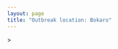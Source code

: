 ```yaml
---
layout: page
title: "Outbreak location: Bokaro"
---
```

<div id="mapid">
<script src="https://buda-magenta.github.io/hazard_map/load_map.js"></script>
><script>
var marker_outbreak = L.marker([23.699128, 85.991069],{"autoPan": true}).addTo(map); marker_outbreak.bindTooltip("Bokaro").openTooltip();

var circle_1 = L.circle([23.370035, 85.325013], {"pane": "markerPane", "color": "red", "fill": true, "fillOpacity": 0.2, "fillRule": "evenodd", "lineCap": "round", "lineJoin": "round", "opacity": 1.0, "radius": 117654, "stroke": true, "weight": 3}).addTo(map);
circle_1.bindTooltip("Ranchi<br>rank: 1<br>hazard index: 0.117655")
circle_1.bindPopup('<a href="https://buda-magenta.github.io/hazard_map/Ranchi">Ranchi</a>')

var circle_2 = L.circle([23.687130, 86.974659], {"pane": "markerPane", "color": "red", "fill": true, "fillOpacity": 0.2, "fillRule": "evenodd", "lineCap": "round", "lineJoin": "round", "opacity": 1.0, "radius": 68416, "stroke": true, "weight": 3}).addTo(map);
circle_2.bindTooltip("Asansol<br>rank: 2<br>hazard index: 0.068416")
circle_2.bindPopup('<a href="https://buda-magenta.github.io/hazard_map/Asansol">Asansol</a>')

var circle_3 = L.circle([23.795281, 86.430964], {"pane": "markerPane", "color": "red", "fill": true, "fillOpacity": 0.2, "fillRule": "evenodd", "lineCap": "round", "lineJoin": "round", "opacity": 1.0, "radius": 66468, "stroke": true, "weight": 3}).addTo(map);
circle_3.bindTooltip("Dhanbad<br>rank: 3<br>hazard index: 0.066469")
circle_3.bindPopup('<a href="https://buda-magenta.github.io/hazard_map/Dhanbad">Dhanbad</a>')

var circle_4 = L.circle([22.801519, 86.202958], {"pane": "markerPane", "color": "red", "fill": true, "fillOpacity": 0.2, "fillRule": "evenodd", "lineCap": "round", "lineJoin": "round", "opacity": 1.0, "radius": 18417, "stroke": true, "weight": 3}).addTo(map);
circle_4.bindTooltip("Jamshedpur<br>rank: 4<br>hazard index: 0.018418")
circle_4.bindPopup('<a href="https://buda-magenta.github.io/hazard_map/Jamshedpur">Jamshedpur</a>')

var circle_5 = L.circle([23.332200, 86.361600], {"pane": "markerPane", "color": "red", "fill": true, "fillOpacity": 0.2, "fillRule": "evenodd", "lineCap": "round", "lineJoin": "round", "opacity": 1.0, "radius": 12705, "stroke": true, "weight": 3}).addTo(map);
circle_5.bindTooltip("Purulia<br>rank: 5<br>hazard index: 0.012705")
circle_5.bindPopup('<a href="https://buda-magenta.github.io/hazard_map/Purulia">Purulia</a>')

var circle_6 = L.circle([24.796436, 85.007956], {"pane": "markerPane", "color": "red", "fill": true, "fillOpacity": 0.2, "fillRule": "evenodd", "lineCap": "round", "lineJoin": "round", "opacity": 1.0, "radius": 12647, "stroke": true, "weight": 3}).addTo(map);
circle_6.bindTooltip("Gaya<br>rank: 6<br>hazard index: 0.012648")
circle_6.bindPopup('<a href="https://buda-magenta.github.io/hazard_map/Gaya">Gaya</a>')

var circle_7 = L.circle([25.609324, 85.123525], {"pane": "markerPane", "color": "red", "fill": true, "fillOpacity": 0.2, "fillRule": "evenodd", "lineCap": "round", "lineJoin": "round", "opacity": 1.0, "radius": 11534, "stroke": true, "weight": 3}).addTo(map);
circle_7.bindTooltip("Patna<br>rank: 7<br>hazard index: 0.011534")
circle_7.bindPopup('<a href="https://buda-magenta.github.io/hazard_map/Patna">Patna</a>')

var circle_8 = L.circle([23.535048, 87.338043], {"pane": "markerPane", "color": "red", "fill": true, "fillOpacity": 0.2, "fillRule": "evenodd", "lineCap": "round", "lineJoin": "round", "opacity": 1.0, "radius": 11526, "stroke": true, "weight": 3}).addTo(map);
circle_8.bindTooltip("Durgapur<br>rank: 8<br>hazard index: 0.011527")
circle_8.bindPopup('<a href="https://buda-magenta.github.io/hazard_map/Durgapur">Durgapur</a>')

var circle_9 = L.circle([25.205305, 85.514612], {"pane": "markerPane", "color": "red", "fill": true, "fillOpacity": 0.2, "fillRule": "evenodd", "lineCap": "round", "lineJoin": "round", "opacity": 1.0, "radius": 4368, "stroke": true, "weight": 3}).addTo(map);
circle_9.bindTooltip("Biharsharif<br>rank: 9<br>hazard index: 0.004368")
circle_9.bindPopup('<a href="https://buda-magenta.github.io/hazard_map/Biharsharif">Biharsharif</a>')

var circle_10 = L.circle([22.541418, 88.357691], {"pane": "markerPane", "color": "red", "fill": true, "fillOpacity": 0.2, "fillRule": "evenodd", "lineCap": "round", "lineJoin": "round", "opacity": 1.0, "radius": 3797, "stroke": true, "weight": 3}).addTo(map);
circle_10.bindTooltip("Kolkata<br>rank: 10<br>hazard index: 0.003797")
circle_10.bindPopup('<a href="https://buda-magenta.github.io/hazard_map/Kolkata">Kolkata</a>')

var circle_11 = L.circle([23.730215, 86.839671], {"pane": "markerPane", "color": "red", "fill": true, "fillOpacity": 0.2, "fillRule": "evenodd", "lineCap": "round", "lineJoin": "round", "opacity": 1.0, "radius": 3713, "stroke": true, "weight": 3}).addTo(map);
circle_11.bindTooltip("Kulti<br>rank: 11<br>hazard index: 0.003713")
circle_11.bindPopup('<a href="https://buda-magenta.github.io/hazard_map/Kulti">Kulti</a>')

var circle_12 = L.circle([28.651718, 77.221939], {"pane": "markerPane", "color": "red", "fill": true, "fillOpacity": 0.2, "fillRule": "evenodd", "lineCap": "round", "lineJoin": "round", "opacity": 1.0, "radius": 3621, "stroke": true, "weight": 3}).addTo(map);
circle_12.bindTooltip("Delhi<br>rank: 12<br>hazard index: 0.003622")
circle_12.bindPopup('<a href="https://buda-magenta.github.io/hazard_map/Delhi">Delhi</a>')

var circle_13 = L.circle([20.266777, 85.843559], {"pane": "markerPane", "color": "red", "fill": true, "fillOpacity": 0.2, "fillRule": "evenodd", "lineCap": "round", "lineJoin": "round", "opacity": 1.0, "radius": 3616, "stroke": true, "weight": 3}).addTo(map);
circle_13.bindTooltip("Bhubaneswar<br>rank: 13<br>hazard index: 0.003616")
circle_13.bindPopup('<a href="https://buda-magenta.github.io/hazard_map/Bhubaneswar">Bhubaneswar</a>')

var circle_14 = L.circle([24.476642, 86.606732], {"pane": "markerPane", "color": "red", "fill": true, "fillOpacity": 0.2, "fillRule": "evenodd", "lineCap": "round", "lineJoin": "round", "opacity": 1.0, "radius": 3552, "stroke": true, "weight": 3}).addTo(map);
circle_14.bindTooltip("Deoghar<br>rank: 14<br>hazard index: 0.003553")
circle_14.bindPopup('<a href="https://buda-magenta.github.io/hazard_map/Deoghar">Deoghar</a>')

var circle_15 = L.circle([22.782355, 86.159003], {"pane": "markerPane", "color": "red", "fill": true, "fillOpacity": 0.2, "fillRule": "evenodd", "lineCap": "round", "lineJoin": "round", "opacity": 1.0, "radius": 3212, "stroke": true, "weight": 3}).addTo(map);
circle_15.bindTooltip("Adityapur<br>rank: 15<br>hazard index: 0.003213")
circle_15.bindPopup('<a href="https://buda-magenta.github.io/hazard_map/Adityapur">Adityapur</a>')

var circle_16 = L.circle([25.133173, 86.525040], {"pane": "markerPane", "color": "red", "fill": true, "fillOpacity": 0.2, "fillRule": "evenodd", "lineCap": "round", "lineJoin": "round", "opacity": 1.0, "radius": 3060, "stroke": true, "weight": 3}).addTo(map);
circle_16.bindTooltip("Kharagpur<br>rank: 16<br>hazard index: 0.003060")
circle_16.bindPopup('<a href="https://buda-magenta.github.io/hazard_map/Kharagpur">Kharagpur</a>')

var circle_17 = L.circle([25.220812, 86.517204], {"pane": "markerPane", "color": "red", "fill": true, "fillOpacity": 0.2, "fillRule": "evenodd", "lineCap": "round", "lineJoin": "round", "opacity": 1.0, "radius": 2511, "stroke": true, "weight": 3}).addTo(map);
circle_17.bindTooltip("Munger<br>rank: 17<br>hazard index: 0.002512")
circle_17.bindPopup('<a href="https://buda-magenta.github.io/hazard_map/Munger">Munger</a>')

var circle_18 = L.circle([25.152471, 85.006878], {"pane": "markerPane", "color": "red", "fill": true, "fillOpacity": 0.2, "fillRule": "evenodd", "lineCap": "round", "lineJoin": "round", "opacity": 1.0, "radius": 2236, "stroke": true, "weight": 3}).addTo(map);
circle_18.bindTooltip("Jehanabad<br>rank: 18<br>hazard index: 0.002237")
circle_18.bindPopup('<a href="https://buda-magenta.github.io/hazard_map/Jehanabad">Jehanabad</a>')

var circle_19 = L.circle([20.468600, 85.879200], {"pane": "markerPane", "color": "red", "fill": true, "fillOpacity": 0.2, "fillRule": "evenodd", "lineCap": "round", "lineJoin": "round", "opacity": 1.0, "radius": 2228, "stroke": true, "weight": 3}).addTo(map);
circle_19.bindTooltip("Cuttack<br>rank: 19<br>hazard index: 0.002228")
circle_19.bindPopup('<a href="https://buda-magenta.github.io/hazard_map/Cuttack">Cuttack</a>')

var circle_20 = L.circle([23.250000, 87.750000], {"pane": "markerPane", "color": "red", "fill": true, "fillOpacity": 0.2, "fillRule": "evenodd", "lineCap": "round", "lineJoin": "round", "opacity": 1.0, "radius": 2145, "stroke": true, "weight": 3}).addTo(map);
circle_20.bindTooltip("Barddhaman<br>rank: 20<br>hazard index: 0.002145")
circle_20.bindPopup('<a href="https://buda-magenta.github.io/hazard_map/Barddhaman">Barddhaman</a>')

var circle_21 = L.circle([22.214285, 84.872437], {"pane": "markerPane", "color": "red", "fill": true, "fillOpacity": 0.2, "fillRule": "evenodd", "lineCap": "round", "lineJoin": "round", "opacity": 1.0, "radius": 1963, "stroke": true, "weight": 3}).addTo(map);
circle_21.bindTooltip("Raurkela<br>rank: 21<br>hazard index: 0.001963")
circle_21.bindPopup('<a href="https://buda-magenta.github.io/hazard_map/Raurkela">Raurkela</a>')

var circle_22 = L.circle([23.967515, 85.438846], {"pane": "markerPane", "color": "red", "fill": true, "fillOpacity": 0.2, "fillRule": "evenodd", "lineCap": "round", "lineJoin": "round", "opacity": 1.0, "radius": 1817, "stroke": true, "weight": 3}).addTo(map);
circle_22.bindTooltip("Hazaribagh<br>rank: 22<br>hazard index: 0.001817")
circle_22.bindPopup('<a href="https://buda-magenta.github.io/hazard_map/Hazaribagh">Hazaribagh</a>')

var circle_23 = L.circle([25.286698, 87.132254], {"pane": "markerPane", "color": "red", "fill": true, "fillOpacity": 0.2, "fillRule": "evenodd", "lineCap": "round", "lineJoin": "round", "opacity": 1.0, "radius": 1533, "stroke": true, "weight": 3}).addTo(map);
circle_23.bindTooltip("Bhagalpur<br>rank: 23<br>hazard index: 0.001533")
circle_23.bindPopup('<a href="https://buda-magenta.github.io/hazard_map/Bhagalpur">Bhagalpur</a>')

var circle_24 = L.circle([25.329791, 86.456777], {"pane": "markerPane", "color": "red", "fill": true, "fillOpacity": 0.2, "fillRule": "evenodd", "lineCap": "round", "lineJoin": "round", "opacity": 1.0, "radius": 1471, "stroke": true, "weight": 3}).addTo(map);
circle_24.bindTooltip("Jamalpur<br>rank: 24<br>hazard index: 0.001472")
circle_24.bindPopup('<a href="https://buda-magenta.github.io/hazard_map/Jamalpur">Jamalpur</a>')

var circle_25 = L.circle([25.680654, 88.124646], {"pane": "markerPane", "color": "red", "fill": true, "fillOpacity": 0.2, "fillRule": "evenodd", "lineCap": "round", "lineJoin": "round", "opacity": 1.0, "radius": 1415, "stroke": true, "weight": 3}).addTo(map);
circle_25.bindTooltip("Raiganj<br>rank: 25<br>hazard index: 0.001416")
circle_25.bindPopup('<a href="https://buda-magenta.github.io/hazard_map/Raiganj">Raiganj</a>')

var circle_26 = L.circle([26.083143, 86.032571], {"pane": "markerPane", "color": "red", "fill": true, "fillOpacity": 0.2, "fillRule": "evenodd", "lineCap": "round", "lineJoin": "round", "opacity": 1.0, "radius": 1335, "stroke": true, "weight": 3}).addTo(map);
circle_26.bindTooltip("Darbhanga<br>rank: 26<br>hazard index: 0.001335")
circle_26.bindPopup('<a href="https://buda-magenta.github.io/hazard_map/Darbhanga">Darbhanga</a>')

var circle_27 = L.circle([23.131954, 87.207397], {"pane": "markerPane", "color": "red", "fill": true, "fillOpacity": 0.2, "fillRule": "evenodd", "lineCap": "round", "lineJoin": "round", "opacity": 1.0, "radius": 955, "stroke": true, "weight": 3}).addTo(map);
circle_27.bindTooltip("Bankura<br>rank: 27<br>hazard index: 0.000956")
circle_27.bindPopup('<a href="https://buda-magenta.github.io/hazard_map/Bankura">Bankura</a>')

var circle_28 = L.circle([12.979120, 77.591300], {"pane": "markerPane", "color": "red", "fill": true, "fillOpacity": 0.2, "fillRule": "evenodd", "lineCap": "round", "lineJoin": "round", "opacity": 1.0, "radius": 839, "stroke": true, "weight": 3}).addTo(map);
circle_28.bindTooltip("Bangalore<br>rank: 28<br>hazard index: 0.000839")
circle_28.bindPopup('<a href="https://buda-magenta.github.io/hazard_map/Bangalore">Bangalore</a>')

var circle_29 = L.circle([28.651718, 77.221939], {"pane": "markerPane", "color": "red", "fill": true, "fillOpacity": 0.2, "fillRule": "evenodd", "lineCap": "round", "lineJoin": "round", "opacity": 1.0, "radius": 697, "stroke": true, "weight": 3}).addTo(map);
circle_29.bindTooltip("Dehri<br>rank: 29<br>hazard index: 0.000697")
circle_29.bindPopup('<a href="https://buda-magenta.github.io/hazard_map/Dehri">Dehri</a>')

var circle_30 = L.circle([26.148658, 85.340013], {"pane": "markerPane", "color": "red", "fill": true, "fillOpacity": 0.2, "fillRule": "evenodd", "lineCap": "round", "lineJoin": "round", "opacity": 1.0, "radius": 636, "stroke": true, "weight": 3}).addTo(map);
circle_30.bindTooltip("Muzaffarpur<br>rank: 30<br>hazard index: 0.000637")
circle_30.bindPopup('<a href="https://buda-magenta.github.io/hazard_map/Muzaffarpur">Muzaffarpur</a>')

var circle_31 = L.circle([21.400000, 83.883333], {"pane": "markerPane", "color": "red", "fill": true, "fillOpacity": 0.2, "fillRule": "evenodd", "lineCap": "round", "lineJoin": "round", "opacity": 1.0, "radius": 628, "stroke": true, "weight": 3}).addTo(map);
circle_31.bindTooltip("Sambalpur<br>rank: 31<br>hazard index: 0.000629")
circle_31.bindPopup('<a href="https://buda-magenta.github.io/hazard_map/Sambalpur">Sambalpur</a>')

var circle_32 = L.circle([24.900100, 84.018211], {"pane": "markerPane", "color": "red", "fill": true, "fillOpacity": 0.2, "fillRule": "evenodd", "lineCap": "round", "lineJoin": "round", "opacity": 1.0, "radius": 578, "stroke": true, "weight": 3}).addTo(map);
circle_32.bindTooltip("Sasaram<br>rank: 32<br>hazard index: 0.000579")
circle_32.bindPopup('<a href="https://buda-magenta.github.io/hazard_map/Sasaram">Sasaram</a>')

var circle_33 = L.circle([26.671329, 83.364583], {"pane": "markerPane", "color": "red", "fill": true, "fillOpacity": 0.2, "fillRule": "evenodd", "lineCap": "round", "lineJoin": "round", "opacity": 1.0, "radius": 554, "stroke": true, "weight": 3}).addTo(map);
circle_33.bindTooltip("Gorakhpur<br>rank: 33<br>hazard index: 0.000555")
circle_33.bindPopup('<a href="https://buda-magenta.github.io/hazard_map/Gorakhpur">Gorakhpur</a>')

var circle_34 = L.circle([25.335649, 83.007629], {"pane": "markerPane", "color": "red", "fill": true, "fillOpacity": 0.2, "fillRule": "evenodd", "lineCap": "round", "lineJoin": "round", "opacity": 1.0, "radius": 542, "stroke": true, "weight": 3}).addTo(map);
circle_34.bindTooltip("Varanasi<br>rank: 34<br>hazard index: 0.000542")
circle_34.bindPopup('<a href="https://buda-magenta.github.io/hazard_map/Varanasi">Varanasi</a>')

var circle_35 = L.circle([13.083694, 80.270186], {"pane": "markerPane", "color": "red", "fill": true, "fillOpacity": 0.2, "fillRule": "evenodd", "lineCap": "round", "lineJoin": "round", "opacity": 1.0, "radius": 519, "stroke": true, "weight": 3}).addTo(map);
circle_35.bindTooltip("Chennai<br>rank: 35<br>hazard index: 0.000519")
circle_35.bindPopup('<a href="https://buda-magenta.github.io/hazard_map/Chennai">Chennai</a>')

var circle_36 = L.circle([19.807608, 85.825254], {"pane": "markerPane", "color": "red", "fill": true, "fillOpacity": 0.2, "fillRule": "evenodd", "lineCap": "round", "lineJoin": "round", "opacity": 1.0, "radius": 487, "stroke": true, "weight": 3}).addTo(map);
circle_36.bindTooltip("Puri<br>rank: 36<br>hazard index: 0.000487")
circle_36.bindPopup('<a href="https://buda-magenta.github.io/hazard_map/Puri">Puri</a>')

var circle_37 = L.circle([19.075990, 72.877393], {"pane": "markerPane", "color": "red", "fill": true, "fillOpacity": 0.2, "fillRule": "evenodd", "lineCap": "round", "lineJoin": "round", "opacity": 1.0, "radius": 465, "stroke": true, "weight": 3}).addTo(map);
circle_37.bindTooltip("Mumbai<br>rank: 37<br>hazard index: 0.000466")
circle_37.bindPopup('<a href="https://buda-magenta.github.io/hazard_map/Mumbai">Mumbai</a>')

var circle_38 = L.circle([17.388786, 78.461065], {"pane": "markerPane", "color": "red", "fill": true, "fillOpacity": 0.2, "fillRule": "evenodd", "lineCap": "round", "lineJoin": "round", "opacity": 1.0, "radius": 440, "stroke": true, "weight": 3}).addTo(map);
circle_38.bindTooltip("Hyderabad<br>rank: 38<br>hazard index: 0.000441")
circle_38.bindPopup('<a href="https://buda-magenta.github.io/hazard_map/Hyderabad">Hyderabad</a>')

var circle_39 = L.circle([25.623400, 85.041700], {"pane": "markerPane", "color": "red", "fill": true, "fillOpacity": 0.2, "fillRule": "evenodd", "lineCap": "round", "lineJoin": "round", "opacity": 1.0, "radius": 418, "stroke": true, "weight": 3}).addTo(map);
circle_39.bindTooltip("Dinapur Nizamat<br>rank: 39<br>hazard index: 0.000418")
circle_39.bindPopup('<a href="https://buda-magenta.github.io/hazard_map/Dinapur_Nizamat">Dinapur Nizamat</a>')

var circle_40 = L.circle([21.500000, 86.750000], {"pane": "markerPane", "color": "red", "fill": true, "fillOpacity": 0.2, "fillRule": "evenodd", "lineCap": "round", "lineJoin": "round", "opacity": 1.0, "radius": 391, "stroke": true, "weight": 3}).addTo(map);
circle_40.bindTooltip("Baleshwar<br>rank: 40<br>hazard index: 0.000392")
circle_40.bindPopup('<a href="https://buda-magenta.github.io/hazard_map/Baleshwar">Baleshwar</a>')

var circle_41 = L.circle([25.623457, 84.596839], {"pane": "markerPane", "color": "red", "fill": true, "fillOpacity": 0.2, "fillRule": "evenodd", "lineCap": "round", "lineJoin": "round", "opacity": 1.0, "radius": 378, "stroke": true, "weight": 3}).addTo(map);
circle_41.bindTooltip("Arrah<br>rank: 41<br>hazard index: 0.000379")
circle_41.bindPopup('<a href="https://buda-magenta.github.io/hazard_map/Arrah">Arrah</a>')

var circle_42 = L.circle([25.720581, 85.255560], {"pane": "markerPane", "color": "red", "fill": true, "fillOpacity": 0.2, "fillRule": "evenodd", "lineCap": "round", "lineJoin": "round", "opacity": 1.0, "radius": 359, "stroke": true, "weight": 3}).addTo(map);
circle_42.bindTooltip("Hajipur<br>rank: 42<br>hazard index: 0.000359")
circle_42.bindPopup('<a href="https://buda-magenta.github.io/hazard_map/Hajipur">Hajipur</a>')

var circle_43 = L.circle([23.160894, 79.949770], {"pane": "markerPane", "color": "red", "fill": true, "fillOpacity": 0.2, "fillRule": "evenodd", "lineCap": "round", "lineJoin": "round", "opacity": 1.0, "radius": 357, "stroke": true, "weight": 3}).addTo(map);
circle_43.bindTooltip("Jabalpur<br>rank: 43<br>hazard index: 0.000358")
circle_43.bindPopup('<a href="https://buda-magenta.github.io/hazard_map/Jabalpur">Jabalpur</a>')

var circle_44 = L.circle([21.063329, 86.505373], {"pane": "markerPane", "color": "red", "fill": true, "fillOpacity": 0.2, "fillRule": "evenodd", "lineCap": "round", "lineJoin": "round", "opacity": 1.0, "radius": 355, "stroke": true, "weight": 3}).addTo(map);
circle_44.bindTooltip("Bhadrak<br>rank: 44<br>hazard index: 0.000356")
circle_44.bindPopup('<a href="https://buda-magenta.github.io/hazard_map/Bhadrak">Bhadrak</a>')

var circle_45 = L.circle([26.460914, 80.321759], {"pane": "markerPane", "color": "red", "fill": true, "fillOpacity": 0.2, "fillRule": "evenodd", "lineCap": "round", "lineJoin": "round", "opacity": 1.0, "radius": 350, "stroke": true, "weight": 3}).addTo(map);
circle_45.bindTooltip("Kanpur<br>rank: 45<br>hazard index: 0.000350")
circle_45.bindPopup('<a href="https://buda-magenta.github.io/hazard_map/Kanpur">Kanpur</a>')

var circle_46 = L.circle([26.000000, 87.500000], {"pane": "markerPane", "color": "red", "fill": true, "fillOpacity": 0.2, "fillRule": "evenodd", "lineCap": "round", "lineJoin": "round", "opacity": 1.0, "radius": 324, "stroke": true, "weight": 3}).addTo(map);
circle_46.bindTooltip("Purnia<br>rank: 46<br>hazard index: 0.000325")
circle_46.bindPopup('<a href="https://buda-magenta.github.io/hazard_map/Purnia">Purnia</a>')

var circle_47 = L.circle([25.572433, 83.609605], {"pane": "markerPane", "color": "red", "fill": true, "fillOpacity": 0.2, "fillRule": "evenodd", "lineCap": "round", "lineJoin": "round", "opacity": 1.0, "radius": 307, "stroke": true, "weight": 3}).addTo(map);
circle_47.bindTooltip("Medinipur<br>rank: 47<br>hazard index: 0.000308")
circle_47.bindPopup('<a href="https://buda-magenta.github.io/hazard_map/Medinipur">Medinipur</a>')

var circle_48 = L.circle([25.512719, 86.090571], {"pane": "markerPane", "color": "red", "fill": true, "fillOpacity": 0.2, "fillRule": "evenodd", "lineCap": "round", "lineJoin": "round", "opacity": 1.0, "radius": 290, "stroke": true, "weight": 3}).addTo(map);
circle_48.bindTooltip("Begusarai<br>rank: 48<br>hazard index: 0.000291")
circle_48.bindPopup('<a href="https://buda-magenta.github.io/hazard_map/Begusarai">Begusarai</a>')

var circle_49 = L.circle([26.838100, 80.934600], {"pane": "markerPane", "color": "red", "fill": true, "fillOpacity": 0.2, "fillRule": "evenodd", "lineCap": "round", "lineJoin": "round", "opacity": 1.0, "radius": 222, "stroke": true, "weight": 3}).addTo(map);
circle_49.bindTooltip("Lucknow<br>rank: 49<br>hazard index: 0.000222")
circle_49.bindPopup('<a href="https://buda-magenta.github.io/hazard_map/Lucknow">Lucknow</a>')

var circle_50 = L.circle([17.723128, 83.301284], {"pane": "markerPane", "color": "red", "fill": true, "fillOpacity": 0.2, "fillRule": "evenodd", "lineCap": "round", "lineJoin": "round", "opacity": 1.0, "radius": 191, "stroke": true, "weight": 3}).addTo(map);
circle_50.bindTooltip("Visakhapatnam<br>rank: 50<br>hazard index: 0.000192")
circle_50.bindPopup('<a href="https://buda-magenta.github.io/hazard_map/Visakhapatnam">Visakhapatnam</a>')

var circle_51 = L.circle([25.832642, 86.614893], {"pane": "markerPane", "color": "red", "fill": true, "fillOpacity": 0.2, "fillRule": "evenodd", "lineCap": "round", "lineJoin": "round", "opacity": 1.0, "radius": 179, "stroke": true, "weight": 3}).addTo(map);
circle_51.bindTooltip("Saharsa<br>rank: 51<br>hazard index: 0.000180")
circle_51.bindPopup('<a href="https://buda-magenta.github.io/hazard_map/Saharsa">Saharsa</a>')

var circle_52 = L.circle([25.773344, 84.784977], {"pane": "markerPane", "color": "red", "fill": true, "fillOpacity": 0.2, "fillRule": "evenodd", "lineCap": "round", "lineJoin": "round", "opacity": 1.0, "radius": 178, "stroke": true, "weight": 3}).addTo(map);
circle_52.bindTooltip("Chapra<br>rank: 52<br>hazard index: 0.000178")
circle_52.bindPopup('<a href="https://buda-magenta.github.io/hazard_map/Chapra">Chapra</a>')

var circle_53 = L.circle([21.149813, 79.082056], {"pane": "markerPane", "color": "red", "fill": true, "fillOpacity": 0.2, "fillRule": "evenodd", "lineCap": "round", "lineJoin": "round", "opacity": 1.0, "radius": 171, "stroke": true, "weight": 3}).addTo(map);
circle_53.bindTooltip("Nagpur<br>rank: 53<br>hazard index: 0.000172")
circle_53.bindPopup('<a href="https://buda-magenta.github.io/hazard_map/Nagpur">Nagpur</a>')

var circle_54 = L.circle([22.695034, 88.377060], {"pane": "markerPane", "color": "red", "fill": true, "fillOpacity": 0.2, "fillRule": "evenodd", "lineCap": "round", "lineJoin": "round", "opacity": 1.0, "radius": 164, "stroke": true, "weight": 3}).addTo(map);
circle_54.bindTooltip("Panihati<br>rank: 54<br>hazard index: 0.000164")
circle_54.bindPopup('<a href="https://buda-magenta.github.io/hazard_map/Panihati">Panihati</a>')

var circle_55 = L.circle([22.670728, 88.376342], {"pane": "markerPane", "color": "red", "fill": true, "fillOpacity": 0.2, "fillRule": "evenodd", "lineCap": "round", "lineJoin": "round", "opacity": 1.0, "radius": 143, "stroke": true, "weight": 3}).addTo(map);
circle_55.bindTooltip("Kamarhati<br>rank: 55<br>hazard index: 0.000143")
circle_55.bindPopup('<a href="https://buda-magenta.github.io/hazard_map/Kamarhati">Kamarhati</a>')

var circle_56 = L.circle([24.965712, 88.127778], {"pane": "markerPane", "color": "red", "fill": true, "fillOpacity": 0.2, "fillRule": "evenodd", "lineCap": "round", "lineJoin": "round", "opacity": 1.0, "radius": 133, "stroke": true, "weight": 3}).addTo(map);
circle_56.bindTooltip("English Bazar<br>rank: 56<br>hazard index: 0.000134")
circle_56.bindPopup('<a href="https://buda-magenta.github.io/hazard_map/English_Bazar">English Bazar</a>')

var circle_57 = L.circle([22.890183, 88.426939], {"pane": "markerPane", "color": "red", "fill": true, "fillOpacity": 0.2, "fillRule": "evenodd", "lineCap": "round", "lineJoin": "round", "opacity": 1.0, "radius": 130, "stroke": true, "weight": 3}).addTo(map);
circle_57.bindTooltip("Naihati<br>rank: 57<br>hazard index: 0.000131")
circle_57.bindPopup('<a href="https://buda-magenta.github.io/hazard_map/Naihati">Naihati</a>')

var circle_58 = L.circle([11.001812, 76.962843], {"pane": "markerPane", "color": "red", "fill": true, "fillOpacity": 0.2, "fillRule": "evenodd", "lineCap": "round", "lineJoin": "round", "opacity": 1.0, "radius": 117, "stroke": true, "weight": 3}).addTo(map);
circle_58.bindTooltip("Coimbatore<br>rank: 58<br>hazard index: 0.000118")
circle_58.bindPopup('<a href="https://buda-magenta.github.io/hazard_map/Coimbatore">Coimbatore</a>')

var circle_59 = L.circle([16.508759, 80.618510], {"pane": "markerPane", "color": "red", "fill": true, "fillOpacity": 0.2, "fillRule": "evenodd", "lineCap": "round", "lineJoin": "round", "opacity": 1.0, "radius": 116, "stroke": true, "weight": 3}).addTo(map);
circle_59.bindTooltip("Vijayawada<br>rank: 59<br>hazard index: 0.000116")
circle_59.bindPopup('<a href="https://buda-magenta.github.io/hazard_map/Vijayawada">Vijayawada</a>')

var circle_60 = L.circle([25.560900, 87.647654], {"pane": "markerPane", "color": "red", "fill": true, "fillOpacity": 0.2, "fillRule": "evenodd", "lineCap": "round", "lineJoin": "round", "opacity": 1.0, "radius": 112, "stroke": true, "weight": 3}).addTo(map);
circle_60.bindTooltip("Katihar<br>rank: 60<br>hazard index: 0.000113")
circle_60.bindPopup('<a href="https://buda-magenta.github.io/hazard_map/Katihar">Katihar</a>')

var circle_61 = L.circle([22.591260, 88.390964], {"pane": "markerPane", "color": "red", "fill": true, "fillOpacity": 0.2, "fillRule": "evenodd", "lineCap": "round", "lineJoin": "round", "opacity": 1.0, "radius": 111, "stroke": true, "weight": 3}).addTo(map);
circle_61.bindTooltip("Bidhan Nagar<br>rank: 61<br>hazard index: 0.000111")
circle_61.bindPopup('<a href="https://buda-magenta.github.io/hazard_map/Bidhan_Nagar">Bidhan Nagar</a>')

var circle_62 = L.circle([26.131004, 84.391257], {"pane": "markerPane", "color": "red", "fill": true, "fillOpacity": 0.2, "fillRule": "evenodd", "lineCap": "round", "lineJoin": "round", "opacity": 1.0, "radius": 111, "stroke": true, "weight": 3}).addTo(map);
circle_62.bindTooltip("Siwan<br>rank: 62<br>hazard index: 0.000111")
circle_62.bindPopup('<a href="https://buda-magenta.github.io/hazard_map/Siwan">Siwan</a>')

var circle_63 = L.circle([30.909016, 75.851601], {"pane": "markerPane", "color": "red", "fill": true, "fillOpacity": 0.2, "fillRule": "evenodd", "lineCap": "round", "lineJoin": "round", "opacity": 1.0, "radius": 108, "stroke": true, "weight": 3}).addTo(map);
circle_63.bindTooltip("Ludhiana<br>rank: 63<br>hazard index: 0.000109")
circle_63.bindPopup('<a href="https://buda-magenta.github.io/hazard_map/Ludhiana">Ludhiana</a>')

var circle_64 = L.circle([25.438130, 81.833800], {"pane": "markerPane", "color": "red", "fill": true, "fillOpacity": 0.2, "fillRule": "evenodd", "lineCap": "round", "lineJoin": "round", "opacity": 1.0, "radius": 108, "stroke": true, "weight": 3}).addTo(map);
circle_64.bindTooltip("Allahabad<br>rank: 64<br>hazard index: 0.000109")
circle_64.bindPopup('<a href="https://buda-magenta.github.io/hazard_map/Allahabad">Allahabad</a>')

var circle_65 = L.circle([22.028124, 88.063265], {"pane": "markerPane", "color": "red", "fill": true, "fillOpacity": 0.2, "fillRule": "evenodd", "lineCap": "round", "lineJoin": "round", "opacity": 1.0, "radius": 108, "stroke": true, "weight": 3}).addTo(map);
circle_65.bindTooltip("Haldia<br>rank: 65<br>hazard index: 0.000108")
circle_65.bindPopup('<a href="https://buda-magenta.github.io/hazard_map/Haldia">Haldia</a>')

var circle_66 = L.circle([22.383333, 82.133333], {"pane": "markerPane", "color": "red", "fill": true, "fillOpacity": 0.2, "fillRule": "evenodd", "lineCap": "round", "lineJoin": "round", "opacity": 1.0, "radius": 107, "stroke": true, "weight": 3}).addTo(map);
circle_66.bindTooltip("Bilaspur<br>rank: 66<br>hazard index: 0.000108")
circle_66.bindPopup('<a href="https://buda-magenta.github.io/hazard_map/Bilaspur">Bilaspur</a>')

var circle_67 = L.circle([26.423847, 83.762732], {"pane": "markerPane", "color": "red", "fill": true, "fillOpacity": 0.2, "fillRule": "evenodd", "lineCap": "round", "lineJoin": "round", "opacity": 1.0, "radius": 107, "stroke": true, "weight": 3}).addTo(map);
circle_67.bindTooltip("Deoria<br>rank: 67<br>hazard index: 0.000107")
circle_67.bindPopup('<a href="https://buda-magenta.github.io/hazard_map/Deoria">Deoria</a>')

var circle_68 = L.circle([22.508621, 88.253218], {"pane": "markerPane", "color": "red", "fill": true, "fillOpacity": 0.2, "fillRule": "evenodd", "lineCap": "round", "lineJoin": "round", "opacity": 1.0, "radius": 96, "stroke": true, "weight": 3}).addTo(map);
circle_68.bindTooltip("Maheshtala<br>rank: 68<br>hazard index: 0.000096")
circle_68.bindPopup('<a href="https://buda-magenta.github.io/hazard_map/Maheshtala">Maheshtala</a>')

var circle_69 = L.circle([21.237947, 81.633683], {"pane": "markerPane", "color": "red", "fill": true, "fillOpacity": 0.2, "fillRule": "evenodd", "lineCap": "round", "lineJoin": "round", "opacity": 1.0, "radius": 94, "stroke": true, "weight": 3}).addTo(map);
circle_69.bindTooltip("Raipur<br>rank: 69<br>hazard index: 0.000094")
circle_69.bindPopup('<a href="https://buda-magenta.github.io/hazard_map/Raipur">Raipur</a>')

var circle_70 = L.circle([11.664300, 78.146000], {"pane": "markerPane", "color": "red", "fill": true, "fillOpacity": 0.2, "fillRule": "evenodd", "lineCap": "round", "lineJoin": "round", "opacity": 1.0, "radius": 92, "stroke": true, "weight": 3}).addTo(map);
circle_70.bindTooltip("Salem<br>rank: 70<br>hazard index: 0.000092")
circle_70.bindPopup('<a href="https://buda-magenta.github.io/hazard_map/Salem">Salem</a>')

var circle_71 = L.circle([22.646958, 88.343612], {"pane": "markerPane", "color": "red", "fill": true, "fillOpacity": 0.2, "fillRule": "evenodd", "lineCap": "round", "lineJoin": "round", "opacity": 1.0, "radius": 81, "stroke": true, "weight": 3}).addTo(map);
circle_71.bindTooltip("Bally<br>rank: 71<br>hazard index: 0.000082")
circle_71.bindPopup('<a href="https://buda-magenta.github.io/hazard_map/Bally">Bally</a>')

var circle_72 = L.circle([22.472223, 88.093845], {"pane": "markerPane", "color": "red", "fill": true, "fillOpacity": 0.2, "fillRule": "evenodd", "lineCap": "round", "lineJoin": "round", "opacity": 1.0, "radius": 80, "stroke": true, "weight": 3}).addTo(map);
circle_72.bindTooltip("Uluberia<br>rank: 72<br>hazard index: 0.000081")
circle_72.bindPopup('<a href="https://buda-magenta.github.io/hazard_map/Uluberia">Uluberia</a>')

var circle_73 = L.circle([24.197443, 82.666145], {"pane": "markerPane", "color": "red", "fill": true, "fillOpacity": 0.2, "fillRule": "evenodd", "lineCap": "round", "lineJoin": "round", "opacity": 1.0, "radius": 76, "stroke": true, "weight": 3}).addTo(map);
circle_73.bindTooltip("Singrauli<br>rank: 73<br>hazard index: 0.000077")
circle_73.bindPopup('<a href="https://buda-magenta.github.io/hazard_map/Singrauli">Singrauli</a>')

var circle_74 = L.circle([22.870214, 88.419608], {"pane": "markerPane", "color": "red", "fill": true, "fillOpacity": 0.2, "fillRule": "evenodd", "lineCap": "round", "lineJoin": "round", "opacity": 1.0, "radius": 74, "stroke": true, "weight": 3}).addTo(map);
circle_74.bindTooltip("Barrackpur<br>rank: 74<br>hazard index: 0.000074")
circle_74.bindPopup('<a href="https://buda-magenta.github.io/hazard_map/Barrackpur">Barrackpur</a>')

var circle_75 = L.circle([26.716413, 88.430992], {"pane": "markerPane", "color": "red", "fill": true, "fillOpacity": 0.2, "fillRule": "evenodd", "lineCap": "round", "lineJoin": "round", "opacity": 1.0, "radius": 70, "stroke": true, "weight": 3}).addTo(map);
circle_75.bindTooltip("Siliguri<br>rank: 75<br>hazard index: 0.000071")
circle_75.bindPopup('<a href="https://buda-magenta.github.io/hazard_map/Siliguri">Siliguri</a>')

var circle_76 = L.circle([28.457876, 79.405571], {"pane": "markerPane", "color": "red", "fill": true, "fillOpacity": 0.2, "fillRule": "evenodd", "lineCap": "round", "lineJoin": "round", "opacity": 1.0, "radius": 70, "stroke": true, "weight": 3}).addTo(map);
circle_76.bindTooltip("Bareilly<br>rank: 76<br>hazard index: 0.000070")
circle_76.bindPopup('<a href="https://buda-magenta.github.io/hazard_map/Bareilly">Bareilly</a>')

var circle_77 = L.circle([22.754995, 88.341667], {"pane": "markerPane", "color": "red", "fill": true, "fillOpacity": 0.2, "fillRule": "evenodd", "lineCap": "round", "lineJoin": "round", "opacity": 1.0, "radius": 69, "stroke": true, "weight": 3}).addTo(map);
circle_77.bindTooltip("Serampore<br>rank: 77<br>hazard index: 0.000070")
circle_77.bindPopup('<a href="https://buda-magenta.github.io/hazard_map/Serampore">Serampore</a>')

var circle_78 = L.circle([24.379576, 88.585573], {"pane": "markerPane", "color": "red", "fill": true, "fillOpacity": 0.2, "fillRule": "evenodd", "lineCap": "round", "lineJoin": "round", "opacity": 1.0, "radius": 69, "stroke": true, "weight": 3}).addTo(map);
circle_78.bindTooltip("Baharampur<br>rank: 78<br>hazard index: 0.000069")
circle_78.bindPopup('<a href="https://buda-magenta.github.io/hazard_map/Baharampur">Baharampur</a>')

var circle_79 = L.circle([25.877933, 84.119959], {"pane": "markerPane", "color": "red", "fill": true, "fillOpacity": 0.2, "fillRule": "evenodd", "lineCap": "round", "lineJoin": "round", "opacity": 1.0, "radius": 68, "stroke": true, "weight": 3}).addTo(map);
circle_79.bindTooltip("Ballia<br>rank: 79<br>hazard index: 0.000068")
circle_79.bindPopup('<a href="https://buda-magenta.github.io/hazard_map/Ballia">Ballia</a>')

var circle_80 = L.circle([28.863842, 78.805778], {"pane": "markerPane", "color": "red", "fill": true, "fillOpacity": 0.2, "fillRule": "evenodd", "lineCap": "round", "lineJoin": "round", "opacity": 1.0, "radius": 67, "stroke": true, "weight": 3}).addTo(map);
circle_80.bindTooltip("Moradabad<br>rank: 80<br>hazard index: 0.000068")
circle_80.bindPopup('<a href="https://buda-magenta.github.io/hazard_map/Moradabad">Moradabad</a>')

var circle_81 = L.circle([26.669512, 84.957411], {"pane": "markerPane", "color": "red", "fill": true, "fillOpacity": 0.2, "fillRule": "evenodd", "lineCap": "round", "lineJoin": "round", "opacity": 1.0, "radius": 65, "stroke": true, "weight": 3}).addTo(map);
circle_81.bindTooltip("Motihari<br>rank: 81<br>hazard index: 0.000066")
circle_81.bindPopup('<a href="https://buda-magenta.github.io/hazard_map/Motihari">Motihari</a>')

var circle_82 = L.circle([22.717624, 88.488953], {"pane": "markerPane", "color": "red", "fill": true, "fillOpacity": 0.2, "fillRule": "evenodd", "lineCap": "round", "lineJoin": "round", "opacity": 1.0, "radius": 62, "stroke": true, "weight": 3}).addTo(map);
circle_82.bindTooltip("Barasat<br>rank: 82<br>hazard index: 0.000063")
circle_82.bindPopup('<a href="https://buda-magenta.github.io/hazard_map/Barasat">Barasat</a>')

var circle_83 = L.circle([25.562071, 84.015672], {"pane": "markerPane", "color": "red", "fill": true, "fillOpacity": 0.2, "fillRule": "evenodd", "lineCap": "round", "lineJoin": "round", "opacity": 1.0, "radius": 62, "stroke": true, "weight": 3}).addTo(map);
circle_83.bindTooltip("Buxar<br>rank: 83<br>hazard index: 0.000062")
circle_83.bindPopup('<a href="https://buda-magenta.github.io/hazard_map/Buxar">Buxar</a>')

var circle_84 = L.circle([25.280733, 83.125128], {"pane": "markerPane", "color": "red", "fill": true, "fillOpacity": 0.2, "fillRule": "evenodd", "lineCap": "round", "lineJoin": "round", "opacity": 1.0, "radius": 59, "stroke": true, "weight": 3}).addTo(map);
circle_84.bindTooltip("Mughal Sarai<br>rank: 84<br>hazard index: 0.000060")
circle_84.bindPopup('<a href="https://buda-magenta.github.io/hazard_map/Mughal_Sarai">Mughal Sarai</a>')

var circle_85 = L.circle([14.449372, 79.987376], {"pane": "markerPane", "color": "red", "fill": true, "fillOpacity": 0.2, "fillRule": "evenodd", "lineCap": "round", "lineJoin": "round", "opacity": 1.0, "radius": 56, "stroke": true, "weight": 3}).addTo(map);
circle_85.bindTooltip("Nellore<br>rank: 85<br>hazard index: 0.000056")
circle_85.bindPopup('<a href="https://buda-magenta.github.io/hazard_map/Nellore">Nellore</a>')

var circle_86 = L.circle([21.170200, 72.831100], {"pane": "markerPane", "color": "red", "fill": true, "fillOpacity": 0.2, "fillRule": "evenodd", "lineCap": "round", "lineJoin": "round", "opacity": 1.0, "radius": 55, "stroke": true, "weight": 3}).addTo(map);
circle_86.bindTooltip("Surat<br>rank: 86<br>hazard index: 0.000055")
circle_86.bindPopup('<a href="https://buda-magenta.github.io/hazard_map/Surat">Surat</a>')

var circle_87 = L.circle([21.735348, 81.944459], {"pane": "markerPane", "color": "red", "fill": true, "fillOpacity": 0.2, "fillRule": "evenodd", "lineCap": "round", "lineJoin": "round", "opacity": 1.0, "radius": 55, "stroke": true, "weight": 3}).addTo(map);
circle_87.bindTooltip("Bhatpara<br>rank: 87<br>hazard index: 0.000055")
circle_87.bindPopup('<a href="https://buda-magenta.github.io/hazard_map/Bhatpara">Bhatpara</a>')

var circle_88 = L.circle([21.934900, 86.732400], {"pane": "markerPane", "color": "red", "fill": true, "fillOpacity": 0.2, "fillRule": "evenodd", "lineCap": "round", "lineJoin": "round", "opacity": 1.0, "radius": 54, "stroke": true, "weight": 3}).addTo(map);
circle_88.bindTooltip("Baripada<br>rank: 88<br>hazard index: 0.000054")
circle_88.bindPopup('<a href="https://buda-magenta.github.io/hazard_map/Baripada">Baripada</a>')

var circle_89 = L.circle([22.920982, 88.437022], {"pane": "markerPane", "color": "red", "fill": true, "fillOpacity": 0.2, "fillRule": "evenodd", "lineCap": "round", "lineJoin": "round", "opacity": 1.0, "radius": 53, "stroke": true, "weight": 3}).addTo(map);
circle_89.bindTooltip("Halisahar<br>rank: 89<br>hazard index: 0.000054")
circle_89.bindPopup('<a href="https://buda-magenta.github.io/hazard_map/Halisahar">Halisahar</a>')

var circle_90 = L.circle([19.309813, 84.797156], {"pane": "markerPane", "color": "red", "fill": true, "fillOpacity": 0.2, "fillRule": "evenodd", "lineCap": "round", "lineJoin": "round", "opacity": 1.0, "radius": 53, "stroke": true, "weight": 3}).addTo(map);
circle_90.bindTooltip("Brahmapur<br>rank: 90<br>hazard index: 0.000053")
circle_90.bindPopup('<a href="https://buda-magenta.github.io/hazard_map/Brahmapur">Brahmapur</a>')

var circle_91 = L.circle([22.707369, 88.374437], {"pane": "markerPane", "color": "red", "fill": true, "fillOpacity": 0.2, "fillRule": "evenodd", "lineCap": "round", "lineJoin": "round", "opacity": 1.0, "radius": 51, "stroke": true, "weight": 3}).addTo(map);
circle_91.bindTooltip("Baranagar<br>rank: 91<br>hazard index: 0.000052")
circle_91.bindPopup('<a href="https://buda-magenta.github.io/hazard_map/Baranagar">Baranagar</a>')

var circle_92 = L.circle([22.949011, 88.435910], {"pane": "markerPane", "color": "red", "fill": true, "fillOpacity": 0.2, "fillRule": "evenodd", "lineCap": "round", "lineJoin": "round", "opacity": 1.0, "radius": 51, "stroke": true, "weight": 3}).addTo(map);
circle_92.bindTooltip("Kanchrapara<br>rank: 92<br>hazard index: 0.000052")
circle_92.bindPopup('<a href="https://buda-magenta.github.io/hazard_map/Kanchrapara">Kanchrapara</a>')

var circle_93 = L.circle([28.428262, 77.002700], {"pane": "markerPane", "color": "red", "fill": true, "fillOpacity": 0.2, "fillRule": "evenodd", "lineCap": "round", "lineJoin": "round", "opacity": 1.0, "radius": 51, "stroke": true, "weight": 3}).addTo(map);
circle_93.bindTooltip("Gurgaon<br>rank: 93<br>hazard index: 0.000051")
circle_93.bindPopup('<a href="https://buda-magenta.github.io/hazard_map/Gurgaon">Gurgaon</a>')

var circle_94 = L.circle([11.101781, 77.345192], {"pane": "markerPane", "color": "red", "fill": true, "fillOpacity": 0.2, "fillRule": "evenodd", "lineCap": "round", "lineJoin": "round", "opacity": 1.0, "radius": 49, "stroke": true, "weight": 3}).addTo(map);
circle_94.bindTooltip("Tiruppur<br>rank: 94<br>hazard index: 0.000049")
circle_94.bindPopup('<a href="https://buda-magenta.github.io/hazard_map/Tiruppur">Tiruppur</a>')

var circle_95 = L.circle([29.988077, 77.508130], {"pane": "markerPane", "color": "red", "fill": true, "fillOpacity": 0.2, "fillRule": "evenodd", "lineCap": "round", "lineJoin": "round", "opacity": 1.0, "radius": 47, "stroke": true, "weight": 3}).addTo(map);
circle_95.bindTooltip("Saharanpur<br>rank: 95<br>hazard index: 0.000047")
circle_95.bindPopup('<a href="https://buda-magenta.github.io/hazard_map/Saharanpur">Saharanpur</a>')

var circle_96 = L.circle([28.402979, 77.310384], {"pane": "markerPane", "color": "red", "fill": true, "fillOpacity": 0.2, "fillRule": "evenodd", "lineCap": "round", "lineJoin": "round", "opacity": 1.0, "radius": 46, "stroke": true, "weight": 3}).addTo(map);
circle_96.bindTooltip("Faridabad<br>rank: 96<br>hazard index: 0.000047")
circle_96.bindPopup('<a href="https://buda-magenta.github.io/hazard_map/Faridabad">Faridabad</a>')

var circle_97 = L.circle([26.180598, 91.753943], {"pane": "markerPane", "color": "red", "fill": true, "fillOpacity": 0.2, "fillRule": "evenodd", "lineCap": "round", "lineJoin": "round", "opacity": 1.0, "radius": 45, "stroke": true, "weight": 3}).addTo(map);
circle_97.bindTooltip("Guwahati<br>rank: 97<br>hazard index: 0.000045")
circle_97.bindPopup('<a href="https://buda-magenta.github.io/hazard_map/Guwahati">Guwahati</a>')

var circle_98 = L.circle([22.794910, 88.331772], {"pane": "markerPane", "color": "red", "fill": true, "fillOpacity": 0.2, "fillRule": "evenodd", "lineCap": "round", "lineJoin": "round", "opacity": 1.0, "radius": 44, "stroke": true, "weight": 3}).addTo(map);
circle_98.bindTooltip("Baidyabati<br>rank: 98<br>hazard index: 0.000045")
circle_98.bindPopup('<a href="https://buda-magenta.github.io/hazard_map/Baidyabati">Baidyabati</a>')

var circle_99 = L.circle([22.500000, 83.500000], {"pane": "markerPane", "color": "red", "fill": true, "fillOpacity": 0.2, "fillRule": "evenodd", "lineCap": "round", "lineJoin": "round", "opacity": 1.0, "radius": 44, "stroke": true, "weight": 3}).addTo(map);
circle_99.bindTooltip("Raigarh<br>rank: 99<br>hazard index: 0.000045")
circle_99.bindPopup('<a href="https://buda-magenta.github.io/hazard_map/Raigarh">Raigarh</a>')

var circle_100 = L.circle([24.935635, 82.647701], {"pane": "markerPane", "color": "red", "fill": true, "fillOpacity": 0.2, "fillRule": "evenodd", "lineCap": "round", "lineJoin": "round", "opacity": 1.0, "radius": 42, "stroke": true, "weight": 3}).addTo(map);
circle_100.bindTooltip("Mirzapur<br>rank: 100<br>hazard index: 0.000043")
circle_100.bindPopup('<a href="https://buda-magenta.github.io/hazard_map/Mirzapur">Mirzapur</a>')
</script>
</div>